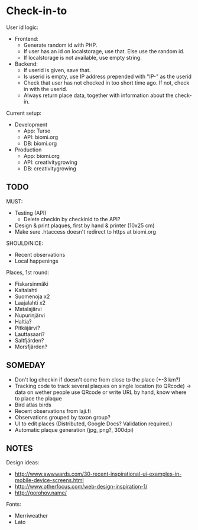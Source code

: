 Check-in-to
====================

User id logic:
- Frontend:
    - Generate random id with PHP.
    - If user has an id on localstorage, use that. Else use the random id.
    - If localstorage is not available, use empty string.
- Backend:
    - If userid is given, save that.
    - Is userid is empty, use IP address prepended with "IP-" as the userid
    - Check that user has not checked in too short time ago. If not, check in with the userid.
    - Always return place data, together with information about the check-in.
   
Current setup:
- Development
    - App: Turso
    - API: biomi.org
    - DB: biomi.org
- Production
    - App: biomi.org
    - API: creativitygrowing
    - DB: creativitygrowing

TODO
----

MUST:
- Testing (API)
    - Delete checkin by checkinid to the API?
- Design & print plaques, first by hand & printer (10x25 cm)
- Make sure .htaccess doesn't redirect to https at biomi.org

SHOULD/NICE:
- Recent observations   
- Local happenings


Places, 1st round:
- Fiskarsinmäki
- Kaitalahti
- Suomenoja x2
- Laajalahti x2
- Matalajärvi
- Nupurinjärvi
- Haltia?
- Pitkäjärvi?
- Lauttasaari?
- Saltfjärden?
- Morsfjärden?

SOMEDAY
-------

- Don't log checkin if doesn't come from close to the place (+-3 km?)
- Tracking code to track several plaques on single location (to QRcode) -> data on wether people use QRcode or write URL by hand, know where to place the plaque 
- Bird atlas birds
- Recent observations from laji.fi
- Observations grouped by taxon group?
- UI to edit places (Distributed, Google Docs? Validation required.)
- Automatic plaque generation (jpg, png?, 300dpi)

NOTES
-----

Design ideas:
- http://www.awwwards.com/30-recent-inspirational-ui-examples-in-mobile-device-screens.html
- http://www.otherfocus.com/web-design-inspiration-1/
- http://gorohov.name/

Fonts:
- Merriweather
- Lato


